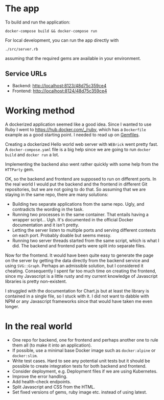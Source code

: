 # The app #

To build and run the application:

```docker-compose build && docker-compose run```

For local development, you can run the app directly with

```./src/server.rb```

assuming that the required gems are available in your environment.

## Service URLs ##

  * Backend: <http://localhost:8123/48d75c359ce4>
  * Frontend: <http://localhost:8124/48d75c359ce4>

# Working method #

A dockerized application seemed like a good idea. Since I wanted to use Ruby I went to <https://hub.docker.com/_/ruby>, which has a `Dockerfile` example as a good starting point. I needed to read up on [Gemfiles](https://bundler.io/gemfile.html).

Creating a dockerized Hello world web server with `WEBrick` went pretty fast. A `docker-compose.yaml` file is a big help since we are going to run `docker build` and `docker run` a lot.

Implementing the backend also went rather quickly with some help from the `HTTParty` gem.

OK, so the backend and frontend are supposed to run on different ports. In the real world I would put the backend and the frontend in different Git repositories, but we are not going to do that. So assuming that we are staying in the same repo, there are many solutions:

  * Building two separate applications from the same repo. Ugly, and contradicts the wording in the task.
  * Running two processes in the same container. That entails having a wrapper script... Ugh. It's documented in the official Docker documentation and it isn't pretty.
  * Letting the server listen to multiple ports and serving different contexts on each port. Probably doable but seems messy.
  * Running two server threads started from the same script, which is what I did. The backend and frontend parts were split into separate files.

Now for the frontend. It would have been quite easy to generate the page on the server by getting the data directly from the backend service and using `SVG::Graph`. Perhaps an admissible solution, but I considered it cheating. Consequently I spent far too much time on creating the frontend, since my Javascript is a little rusty and my current knowledge of Javascript libraries is pretty non-existent.

I struggled with the documentation for Chart.js but at least the library is contained in a single file, so I stuck with it. I did not want to dabble with NPM or any Javascript frameworks since that would have taken me even longer.

# In the real world #

  * One repo for backend, one for frontend and perhaps another one to rule them all (to make it into an application).
  * If possible, use a minimal base Docker image such as `docker:alpine` or `docker:slim`.
  * Write test cases. Hard to see any potential unit tests but it should be possible to create integration tests for both backend and frontend.
  * Consider deployment, e.g. Deployment files if we are using Kubernetes.
  * Improve the error handling.
  * Add health-check endpoints.
  * Split Javascript and CSS from the HTML.
  * Set fixed versions of gems, ruby image etc. instead of using latest.
